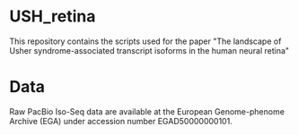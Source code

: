 # USH_retina

This repository contains the scripts used for the paper "The landscape of Usher syndrome-associated transcript isoforms in the human neural retina"


# Data

Raw PacBio Iso-Seq data are available at the European Genome-phenome Archive (EGA) under accession number EGAD50000000101. 
